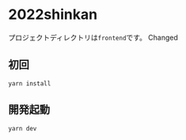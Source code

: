 # 2022shinkan

プロジェクトディレクトリは`frontend`です。
Changed

## 初回

```
yarn install
```

## 開発起動

```
yarn dev
```
